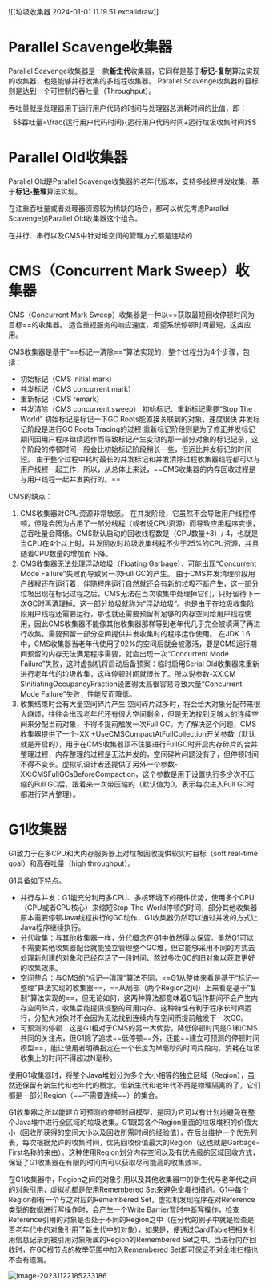 ![[垃圾收集器 2024-01-01 11.19.51.excalidraw]]
# Parallel Scavenge收集器

Parallel Scavenge收集器是一款**新生代**收集器，它同样是基于**标记-复制**算法实现的收集器，也是能够并行收集的多线程收集器。
Parallel Scavenge收集器的目标则是达到一个可控制的吞吐量（Throughput）。

吞吐量就是处理器用于运行用户代码的时间与处理器总消耗时间的比值，即：
$$吞吐量=\frac{运行用户代码时间}{运行用户代码时间+运行垃圾收集时间}$$
# Parallel Old收集器
Parallel Old是Parallel Scavenge收集器的老年代版本，支持多线程并发收集，基于**标记-整理**算法实现。

在注重吞吐量或者处理器资源较为稀缺的场合，都可以优先考虑Parallel Scavenge加Parallel Old收集器这个组合。

在并行、串行以及CMS中针对堆空间的管理方式都是连续的
# CMS（Concurrent Mark Sweep）收集器
CMS（Concurrent Mark Sweep）收集器是一种以==获取最短回收停顿时间为目标==的收集器。
适合重视服务的响应速度，希望系统停顿时间最短，这类应用。

CMS收集器是基于“==标记—清除==”算法实现的，整个过程分为4个步骤，包括：
- 初始标记（CMS initial mark）
- 并发标记（CMS concurrent mark）
- 重新标记（CMS remark）
- 并发清除（CMS concurrent sweep）
初始标记、重新标记需要“Stop The World”
初始标记是标记一下GC Roots能直接关联到的对象，速度很快
并发标记阶段是进行GC Roots Tracing的过程
重新标记阶段则是为了修正并发标记期间因用户程序继续运作而导致标记产生变动的那一部分对象的标记记录，这个阶段的停顿时间一般会比初始标记阶段稍长一些，但远比并发标记的时间短。
由于整个过程中耗时最长的并发标记和并发清除过程收集器线程都可以与用户线程一起工作，所以，从总体上来说，==CMS收集器的内存回收过程是与用户线程一起并发执行的。==

CMS的缺点：
1. CMS收集器对CPU资源非常敏感。
	在并发阶段，它虽然不会导致用户线程停顿，但是会因为占用了一部分线程（或者说CPU资源）而导致应用程序变慢，总吞吐量会降低。CMS默认启动的回收线程数是（CPU数量+3）/ 4，也就是当CPU在4个以上时，并发回收时垃圾收集线程不少于25%的CPU资源，并且随着CPU数量的增加而下降。
2. CMS收集器无法处理浮动垃圾（Floating Garbage），可能出现“Concurrent Mode Failure”失败而导致另一次Full GC的产生。
	由于CMS并发清理阶段用户线程还在运行着，伴随程序运行自然就还会有新的垃圾不断产生，这一部分垃圾出现在标记过程之后，CMS无法在当次收集中处理掉它们，只好留待下一次GC时再清理掉。这一部分垃圾就称为“浮动垃圾”。也是由于在垃圾收集阶段用户线程还需要运行，那也就还需要预留有足够的内存空间给用户线程使用，因此CMS收集器不能像其他收集器那样等到老年代几乎完全被填满了再进行收集，需要预留一部分空间提供并发收集时的程序运作使用。
	在JDK 1.6中，CMS收集器当老年代使用了92%的空间后就会被激活，要是CMS运行期间预留的内存无法满足程序需要，就会出现一次“Concurrent Mode Failure”失败，这时虚拟机将启动后备预案：临时启用Serial Old收集器来重新进行老年代的垃圾收集，这样停顿时间就很长了。所以说参数-XX:CM SInitiatingOccupancyFraction设置得太高很容易导致大量“Concurrent Mode Failure”失败，性能反而降低。
3. 收集结束时会有大量空间碎片产生
	空间碎片过多时，将会给大对象分配带来很大麻烦，往往会出现老年代还有很大空间剩余，但是无法找到足够大的连续空间来分配当前对象，不得不提前触发一次Full GC。为了解决这个问题，CMS收集器提供了一个-XX:+UseCMSCompactAtFullCollection开关参数（默认就是开启的），用于在CMS收集器顶不住要进行FullGC时开启内存碎片的合并整理过程，内存整理的过程是无法并发的，空间碎片问题没有了，但停顿时间不得不变长。虚拟机设计者还提供了另外一个参数-XX:CMSFullGCsBeforeCompaction，这个参数是用于设置执行多少次不压缩的Full GC后，跟着来一次带压缩的（默认值为0，表示每次进入Full GC时都进行碎片整理）。
# G1收集器
G1致力于在多CPU和大内存服务器上对垃圾回收提供软实时目标（soft real-time goal）和高吞吐量（high throughput）。

G1具备如下特点。
- 并行与并发：G1能充分利用多CPU、多核环境下的硬件优势，使用多个CPU（CPU或者CPU核心）来缩短Stop-The-World停顿的时间，部分其他收集器原本需要停顿Java线程执行的GC动作，G1收集器仍然可以通过并发的方式让Java程序继续执行。
- 分代收集：与其他收集器一样，分代概念在G1中依然得以保留。虽然G1可以不需要其他收集器配合就能独立管理整个GC堆，但它能够采用不同的方式去处理新创建的对象和已经存活了一段时间、熬过多次GC的旧对象以获取更好的收集效果。
- 空间整合：与CMS的“标记—清理”算法不同，==G1从整体来看是基于“标记—整理”算法实现的收集器==，==从局部（两个Region之间）上来看是基于“复制”算法实现的==，但无论如何，这两种算法都意味着G1运作期间不会产生内存空间碎片，收集后能提供规整的可用内存。这种特性有利于程序长时间运行，分配大对象时不会因为无法找到连续内存空间而提前触发下一次GC。
- 可预测的停顿：这是G1相对于CMS的另一大优势，降低停顿时间是G1和CMS共同的关注点，但G1除了追求==低停顿==外，还能==建立可预测的停顿时间模型==，能让使用者明确指定在一个长度为M毫秒的时间片段内，消耗在垃圾收集上的时间不得超过N毫秒。

使用G1收集器时，将整个Java堆划分为多个大小相等的独立区域（Region），虽然还保留有新生代和老年代的概念，但新生代和老年代不再是物理隔离的了，它们都是一部分Region（==不需要连续==）的集合。

G1收集器之所以能建立可预测的停顿时间模型，是因为它可以有计划地避免在整个Java堆中进行全区域的垃圾收集。G1跟踪各个Region里面的垃圾堆积的价值大小（回收所获得的空间大小以及回收所需时间的经验值），在后台维护一个优先列表，每次根据允许的收集时间，优先回收价值最大的Region（这也就是Garbage-First名称的来由）。这种使用Region划分内存空间以及有优先级的区域回收方式，保证了G1收集器在有限的时间内可以获取尽可能高的收集效率。

在G1收集器中，Region之间的对象引用以及其他收集器中的新生代与老年代之间的对象引用，虚拟机都是使用Remembered Set来避免全堆扫描的。G1中每个Region都有一个与之对应的Remembered Set，虚拟机发现程序在对Reference类型的数据进行写操作时，会产生一个Write Barrier暂时中断写操作，检查Reference引用的对象是否处于不同的Region之中（在分代的例子中就是检查是否老年代中的对象引用了新生代中的对象），如果是，便通过CardTable把相关引用信息记录到被引用对象所属的Region的Remembered Set之中。当进行内存回收时，在GC根节点的枚举范围中加入Remembered Set即可保证不对全堆扫描也不会有遗漏。


![image-20231122185233186](https://gitee.com/ycfan/images/raw/master/img/image-20231122185233186.png)